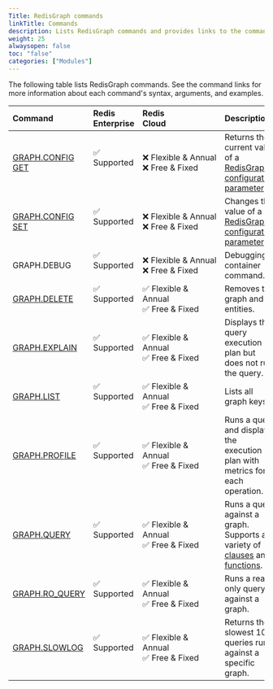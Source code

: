 ```yaml
---
Title: RedisGraph commands 
linkTitle: Commands 
description: Lists RedisGraph commands and provides links to the command reference pages.
weight: 25
alwaysopen: false
toc: "false"
categories: ["Modules"]
---
```


The following table lists RedisGraph commands. See the command links for more information about each command's syntax, arguments, and examples.

| Command | Redis<br />Enterprise | Redis<br />Cloud | Description |
|:--------|:----------------------|:-----------------|:------|
| [GRAPH.CONFIG GET](https://redis.io/commands/graph.config-get/) | <span title="Supported">&#x2705; Supported</span><br /><span><br /></span> | <span title="Not supported"><nobr>&#x274c; Flexible & Annual</span><br /><span title="Not supported"><nobr>&#x274c; Free & Fixed</nobr></span> | Returns the current value of a [RedisGraph configuration parameter](https://redis.io/docs/stack/graph/configuration/#redisgraph-configuration-parameters). |
| [GRAPH.CONFIG SET](https://redis.io/commands/graph.config-set/) | <span title="Supported">&#x2705; Supported</span><br /><span><br /></span> | <span title="Not supported"><nobr>&#x274c; Flexible & Annual</span><br /><span title="Not supported"><nobr>&#x274c; Free & Fixed</nobr></span> | Changes the value of a [RedisGraph configuration parameter](https://redis.io/docs/stack/graph/configuration/#redisgraph-configuration-parameters). |
| GRAPH.DEBUG | <span title="Supported">&#x2705; Supported</span><br /><span><br /></span> | <span title="Not supported"><nobr>&#x274c; Flexible & Annual</span><br /><span title="Not supported"><nobr>&#x274c; Free & Fixed</nobr></span> | Debugging container command. |
| [GRAPH.DELETE](https://redis.io/commands/graph.delete/) | <span title="Supported">&#x2705; Supported</span><br /><span><br /></span> | <span title="Supported">&#x2705; Flexible & Annual</span><br /><span title="Supported">&#x2705; Free & Fixed</nobr></span> | Removes the graph and its entities. |
| [GRAPH.EXPLAIN](https://redis.io/commands/graph.explain/) | <span title="Supported">&#x2705; Supported</span><br /><span><br /></span> | <span title="Supported">&#x2705; Flexible & Annual</span><br /><span title="Supported">&#x2705; Free & Fixed</nobr></span> | Displays the query execution plan but does not run the query. |
| [GRAPH.LIST](https://redis.io/commands/graph.list/) | <span title="Supported">&#x2705; Supported</span><br /><span><br /></span> | <span title="Supported">&#x2705; Flexible & Annual</span><br /><span title="Supported">&#x2705; Free & Fixed</nobr></span> | Lists all graph keys. |
| [GRAPH.PROFILE](https://redis.io/commands/graph.profile/) | <span title="Supported">&#x2705; Supported</span><br /><span><br /></span> | <span title="Supported">&#x2705; Flexible & Annual</span><br /><span title="Supported">&#x2705; Free & Fixed</nobr></span> | Runs a query and displays the execution plan with metrics for each operation. |
| [GRAPH.QUERY](https://redis.io/commands/graph.query/) | <span title="Supported">&#x2705; Supported</span><br /><span><br /></span> | <span title="Supported">&#x2705; Flexible & Annual</span><br /><span title="Supported">&#x2705; Free & Fixed</nobr></span> | Runs a query against a graph. Supports a variety of [clauses](https://redis.io/commands/graph.query/#query-structure) and [functions](https://redis.io/commands/graph.query/#functions). |
| [GRAPH.RO_QUERY](https://redis.io/commands/graph.ro_query/) | <span title="Supported">&#x2705; Supported</span><br /><span><br /></span> | <span title="Supported">&#x2705; Flexible & Annual</span><br /><span title="Supported">&#x2705; Free & Fixed</nobr></span> | Runs a read-only query against a graph. |
| [GRAPH.SLOWLOG](https://redis.io/commands/graph.slowlog/) | <span title="Supported">&#x2705; Supported</span><br /><span><br /></span> | <span title="Supported">&#x2705; Flexible & Annual</span><br /><span title="Supported">&#x2705; Free & Fixed</nobr></span> | Returns the slowest 10 queries run against a specific graph. |
